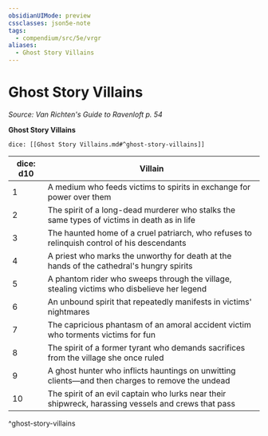 ```yaml
---
obsidianUIMode: preview
cssclasses: json5e-note
tags:
  - compendium/src/5e/vrgr
aliases:
  - Ghost Story Villains
---
```

# Ghost Story Villains
*Source: Van Richten's Guide to Ravenloft p. 54* 

**Ghost Story Villains**

`dice: [[Ghost Story Villains.md#^ghost-story-villains]]`

| dice: d10 | Villain |
|-----------|---------|
| 1 | A medium who feeds victims to spirits in exchange for power over them |
| 2 | The spirit of a long-dead murderer who stalks the same types of victims in death as in life |
| 3 | The haunted home of a cruel patriarch, who refuses to relinquish control of his descendants |
| 4 | A priest who marks the unworthy for death at the hands of the cathedral's hungry spirits |
| 5 | A phantom rider who sweeps through the village, stealing victims who disbelieve her legend |
| 6 | An unbound spirit that repeatedly manifests in victims' nightmares |
| 7 | The capricious phantasm of an amoral accident victim who torments victims for fun |
| 8 | The spirit of a former tyrant who demands sacrifices from the village she once ruled |
| 9 | A ghost hunter who inflicts hauntings on unwitting clients—and then charges to remove the undead |
| 10 | The spirit of an evil captain who lurks near their shipwreck, harassing vessels and crews that pass |
^ghost-story-villains
